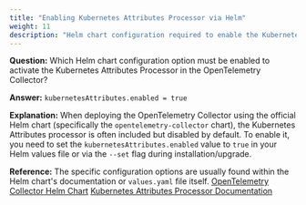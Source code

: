 ```yaml
---
title: "Enabling Kubernetes Attributes Processor via Helm"
weight: 11
description: "Helm chart configuration required to enable the Kubernetes Attributes Processor in the OpenTelemetry Collector."
---
```


**Question:**
Which Helm chart configuration option must be enabled to activate the Kubernetes Attributes Processor in the OpenTelemetry Collector?

**Answer:**
`kubernetesAttributes.enabled = true`

**Explanation:**
When deploying the OpenTelemetry Collector using the official Helm chart (specifically the `opentelemetry-collector` chart), the Kubernetes Attributes processor is often included but disabled by default. To enable it, you need to set the `kubernetesAttributes.enabled` value to `true` in your Helm values file or via the `--set` flag during installation/upgrade.

**Reference:**
The specific configuration options are usually found within the Helm chart's documentation or `values.yaml` file itself.
[OpenTelemetry Collector Helm Chart](https://github.com/open-telemetry/opentelemetry-helm-charts/tree/main/charts/opentelemetry-collector)
[Kubernetes Attributes Processor Documentation](https://github.com/open-telemetry/opentelemetry-collector-contrib/tree/main/processor/k8sattributesprocessor)
